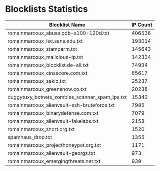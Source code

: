 # Blocklists Statistics
| Blocklist Name | IP Count |
|----|----|
| romainmarcoux_abuseipdb-s100-120d.txt | 406536 |
| romainmarcoux_isc.sans.edu.txt | 193014 |
| romainmarcoux_stamparm.txt | 145643 |
| romainmarcoux_malicious-ip.txt | 142334 |
| romainmarcoux_blocklist.de-all.txt | 74934 |
| romainmarcoux_cinsscore.com.txt | 65617 |
| romainmarcoux_sekio.txt | 25237 |
| romainmarcoux_greensnow.co.txt | 20238 |
| duggytuxy_botnets_zombies_scanner_spam_ips.txt | 15343 |
| romainmarcoux_alienvault-ssh-bruteforce.txt | 7985 |
| romainmarcoux_binarydefense.com.txt | 7079 |
| romainmarcoux_alienvault-fakelabs.txt | 2158 |
| romainmarcoux_snort.org.txt | 1520 |
| spamhaus_drop.txt | 1355 |
| romainmarcoux_projecthoneypot.org.txt | 1171 |
| romainmarcoux_alienvault-georgs.txt | 973 |
| romainmarcoux_emergingthreats.net.txt | 939 |
